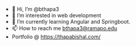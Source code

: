 - 👋 Hi, I’m @bthapa3
- 👀 I’m interested in web development
- 🌱 I’m currently learning Angular and Springboot.
- 📫 How to reach me bthapa3@ramapo.edu
- Portfolio @ https://thapabishal.com/

<!---
bthapa3/bthapa3 is a ✨ special ✨ repository because its `README.md` (this file) appears on your GitHub profile.
You can click the Preview link to take a look at your changes.
--->
